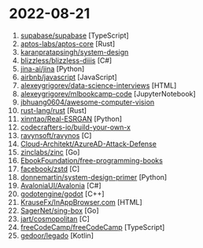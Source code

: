 # 2022-08-21

1. [supabase/supabase](https://github.com/supabase/supabase "The open source Firebase alternative. Follow to stay updated about our public Beta.") [TypeScript]
2. [aptos-labs/aptos-core](https://github.com/aptos-labs/aptos-core "A layer 1 for everyone!") [Rust]
3. [karanpratapsingh/system-design](https://github.com/karanpratapsingh/system-design "Learn how to design systems at scale and prepare for system design interviews") 
4. [blizzless/blizzless-diiis](https://github.com/blizzless/blizzless-diiis "Fully-functional open-source server implementation for Diablo 3") [C#]
5. [jina-ai/jina](https://github.com/jina-ai/jina "Build cross-modal and multimodal applications on the cloud · Neural Search · Creative AI · Cloud Native") [Python]
6. [airbnb/javascript](https://github.com/airbnb/javascript "JavaScript Style Guide") [JavaScript]
7. [alexeygrigorev/data-science-interviews](https://github.com/alexeygrigorev/data-science-interviews "Data science interview questions and answers") [HTML]
8. [alexeygrigorev/mlbookcamp-code](https://github.com/alexeygrigorev/mlbookcamp-code "The code from the Machine Learning Bookcamp book and a free course based on the book") [JupyterNotebook]
9. [jbhuang0604/awesome-computer-vision](https://github.com/jbhuang0604/awesome-computer-vision "A curated list of awesome computer vision resources") 
10. [rust-lang/rust](https://github.com/rust-lang/rust "Empowering everyone to build reliable and efficient software.") [Rust]
11. [xinntao/Real-ESRGAN](https://github.com/xinntao/Real-ESRGAN "Real-ESRGAN aims at developing Practical Algorithms for General Image/Video Restoration.") [Python]
12. [codecrafters-io/build-your-own-x](https://github.com/codecrafters-io/build-your-own-x "Master programming by recreating your favorite technologies from scratch.") 
13. [ravynsoft/ravynos](https://github.com/ravynsoft/ravynos "A BSD-based OS project that aims to provide an experience like and some compatibility with macOS (formerly known as airyxOS)") [C]
14. [Cloud-Architekt/AzureAD-Attack-Defense](https://github.com/Cloud-Architekt/AzureAD-Attack-Defense "This publication is a collection of various common attack scenarios on Azure Active Directory and how they can be mitigated or detected.") 
15. [zinclabs/zinc](https://github.com/zinclabs/zinc "ZincSearch. A lightweight alternative to elasticsearch that requires minimal resources, written in Go.") [Go]
16. [EbookFoundation/free-programming-books](https://github.com/EbookFoundation/free-programming-books "📚 Freely available programming books") 
17. [facebook/zstd](https://github.com/facebook/zstd "Zstandard - Fast real-time compression algorithm") [C]
18. [donnemartin/system-design-primer](https://github.com/donnemartin/system-design-primer "Learn how to design large-scale systems. Prep for the system design interview. Includes Anki flashcards.") [Python]
19. [AvaloniaUI/Avalonia](https://github.com/AvaloniaUI/Avalonia "A cross-platform UI framework for .NET") [C#]
20. [godotengine/godot](https://github.com/godotengine/godot "Godot Engine – Multi-platform 2D and 3D game engine") [C++]
21. [KrauseFx/InAppBrowser.com](https://github.com/KrauseFx/InAppBrowser.com "Showcasing what the Instagram in-app browser does under the hood") [HTML]
22. [SagerNet/sing-box](https://github.com/SagerNet/sing-box "The universal proxy platform") [Go]
23. [jart/cosmopolitan](https://github.com/jart/cosmopolitan "build-once run-anywhere c library") [C]
24. [freeCodeCamp/freeCodeCamp](https://github.com/freeCodeCamp/freeCodeCamp "freeCodeCamp.org's open-source codebase and curriculum. Learn to code for free.") [TypeScript]
25. [gedoor/legado](https://github.com/gedoor/legado "Legado 3.0 Book Reader with powerful controls & full functions❤️阅读3.0, 阅读是一款可以自定义来源阅读网络内容的工具，为广大网络文学爱好者提供一种方便、快捷舒适的试读体验。") [Kotlin]
